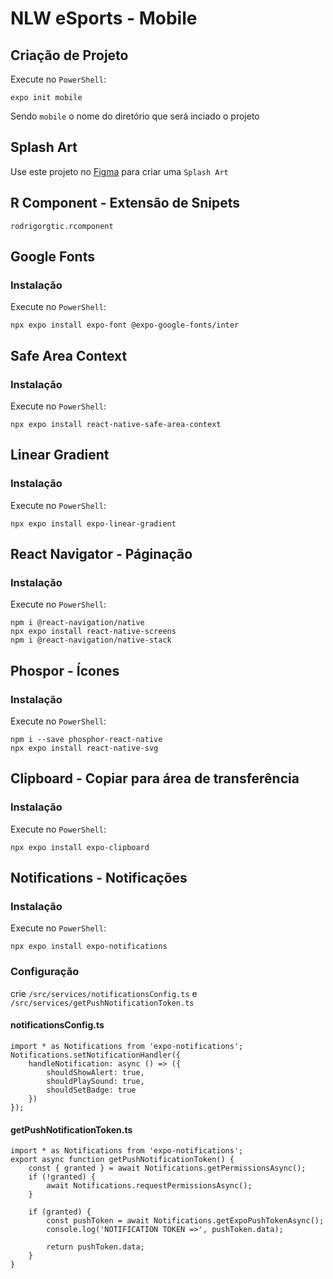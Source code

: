 # NLW eSports - Mobile
## Criação de Projeto
Execute no `PowerShell`:
```
expo init mobile
```
Sendo `mobile` o nome do diretório que será inciado o projeto

## Splash Art
Use este projeto no [Figma](https://www.figma.com/file/ddc0glVeILssZl0Dcn1lSS/App-Icon-%26-Splash) para criar uma `Splash Art`

## R Component - Extensão de Snipets
`rodrigorgtic.rcomponent`

## Google Fonts
### Instalação
Execute no `PowerShell`:
```
npx expo install expo-font @expo-google-fonts/inter
```
## Safe Area Context
### Instalação
Execute no `PowerShell`:
```
npx expo install react-native-safe-area-context
```
## Linear Gradient
### Instalação
Execute no `PowerShell`:
```
npx expo install expo-linear-gradient
```
## React Navigator - Páginação
### Instalação
Execute no `PowerShell`:
```
npm i @react-navigation/native
npx expo install react-native-screens
npm i @react-navigation/native-stack
```

## Phospor - Ícones
### Instalação
Execute no `PowerShell`:
```
npm i --save phosphor-react-native
npx expo install react-native-svg
```

## Clipboard - Copiar para área de transferência
### Instalação
Execute no `PowerShell`:
```
npx expo install expo-clipboard
```

## Notifications - Notificações
### Instalação
Execute no `PowerShell`:
```
npx expo install expo-notifications
```
### Configuração
crie `/src/services/notificationsConfig.ts` e `/src/services/getPushNotificationToken.ts`
#### notificationsConfig.ts
```
import * as Notifications from 'expo-notifications';
Notifications.setNotificationHandler({
    handleNotification: async () => ({
        shouldShowAlert: true,
        shouldPlaySound: true,
        shouldSetBadge: true
    })
});
```
#### getPushNotificationToken.ts
```
import * as Notifications from 'expo-notifications';
export async function getPushNotificationToken() {
    const { granted } = await Notifications.getPermissionsAsync();
    if (!granted) {
        await Notifications.requestPermissionsAsync();
    }
    
    if (granted) {
        const pushToken = await Notifications.getExpoPushTokenAsync();
        console.log('NOTIFICATION TOKEN =>', pushToken.data);
        
        return pushToken.data;
    }
}
```
